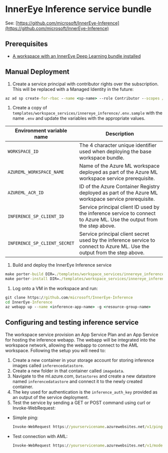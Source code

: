# InnerEye Inference service bundle

See: [https://github.com/microsoft/InnerEye-Inference](https://github.com/microsoft/InnerEye-Inference)

## Prerequisites

- [A workspace with an InnerEye Deep Learning bundle installed](../workspaces/inner-eye-deep-learning.md)

## Manual Deployment


1. Create a service principal with contributor rights over the subscription. This will be replaced with a Managed Identity in the future:

  ```cmd
  az ad sp create-for-rbac --name <sp-name> --role Contributor --scopes /subscriptions/<subscription-id>
  ```

1. Create a copy of `templates/workspace_services/innereye_inference/.env.sample` with the name `.env` and update the variables with the appropriate values.

  | Environment variable name | Description |
  | ------------------------- | ----------- |
  | `WORKSPACE_ID` | The 4 character unique identifier used when deploying the base workspace bundle. |
  | `AZUREML_WORKSPACE_NAME` | Name of the Azure ML workspace deployed as part of the Azure ML workspace service prerequisite. |
  | `AZUREML_ACR_ID` | ID of the Azure Container Registry deployed as part of the Azure ML workspace service prerequisite. |
  | `INFERENCE_SP_CLIENT_ID` | Service principal client ID used by the inference service to connect to Azure ML. Use the output from the step above. |
  | `INFERENCE_SP_CLIENT_SECRET` | Service principal client secret used by the inference service to connect to Azure ML. Use the output from the step above. |

1. Build and deploy the InnerEye Inference service
   
  ```cmd
  make porter-build DIR=./templates/workspace_services/innereye_inference
  make porter-install DIR=./templates/workspace_services/innereye_inference
  ```

1. Log onto a VM in the workspace and run:

  ```cmd
  git clone https://github.com/microsoft/InnerEye-Inference
  cd InnerEye-Inference
  az webapp up --name <inference-app-name> -g <resource-group-name>
  ```

## Configuring and testing inference service

The workspace service provision an App Service Plan and an App Service for hosting the inference webapp. The webapp will be integrated into the workspace network, allowing the webapp to connect to the AML workspace. Following the setup you will need to:

1. Create a new container in your storage account for storing inference images called `inferencedatastore`.
1. Create a new folder in that container called `imagedata`.
1. Navigate to the ml.azure.com, `Datastores` and create a new datastore named `inferencedatastore` and connect it to the newly created container.
1. The key used for authentication is the `inference_auth_key` provided as an output of the service deployment.
1. Test the service by sending a GET or POST command using curl or Invoke-WebRequest:
  - Simple ping:

    ```cmd
    Invoke-WebRequest https://yourservicename.azurewebsites.net/v1/ping -Headers @{'Accept' = 'application/json'; 'API_AUTH_SECRET' = 'your-secret-1234-1123445'}
    ```

  - Test connection with AML:
  
    ```cmd
    Invoke-WebRequest https://yourservicename.azurewebsites.net/v1/model/start/HelloWorld:1 -Method POST -Headers @{'Accept' = 'application/json'; 'API_AUTH_SECRET' = 'your-secret-1234-1123445'}
    ```
